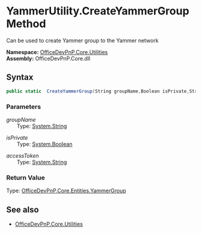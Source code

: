 # YammerUtility.CreateYammerGroup Method  
Can be used to create Yammer group to the Yammer network  

**Namespace:** [OfficeDevPnP.Core.Utilities](OfficeDevPnP.Core.Utilities.md)  
**Assembly:** OfficeDevPnP.Core.dll  
## Syntax
```C#
public static  CreateYammerGroup(String groupName,Boolean isPrivate,String accessToken)
```
### Parameters
*groupName*  
&emsp;&emsp;Type: [System.String](System.String.md) 
&emsp;&emsp;  
  
*isPrivate*  
&emsp;&emsp;Type: [System.Boolean](System.Boolean.md) 
&emsp;&emsp;  
  
*accessToken*  
&emsp;&emsp;Type: [System.String](System.String.md) 
&emsp;&emsp;  
  
### Return Value
Type: [OfficeDevPnP.Core.Entities.YammerGroup](OfficeDevPnP.Core.Entities.YammerGroup.md  
)

## See also
- [OfficeDevPnP.Core.Utilities](OfficeDevPnP.Core.Utilities.md)
